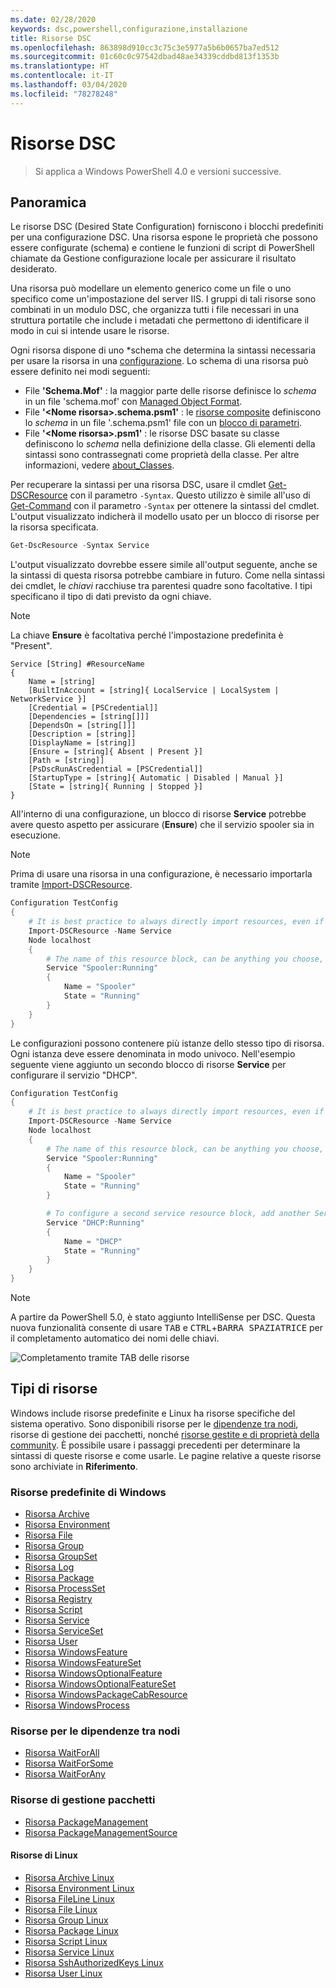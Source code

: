 ```yaml
---
ms.date: 02/28/2020
keywords: dsc,powershell,configurazione,installazione
title: Risorse DSC
ms.openlocfilehash: 863898d910cc3c75c3e5977a5b6b0657ba7ed512
ms.sourcegitcommit: 01c60c0c97542dbad48ae34339cddbd813f1353b
ms.translationtype: HT
ms.contentlocale: it-IT
ms.lasthandoff: 03/04/2020
ms.locfileid: "78278248"
---
```

# <a name="dsc-resources"></a>Risorse DSC

> Si applica a Windows PowerShell 4.0 e versioni successive.

## <a name="overview"></a>Panoramica

Le risorse DSC (Desired State Configuration) forniscono i blocchi predefiniti per una configurazione DSC. Una risorsa espone le proprietà che possono essere configurate (schema) e contiene le funzioni di script di PowerShell chiamate da Gestione configurazione locale per assicurare il risultato desiderato.

Una risorsa può modellare un elemento generico come un file o uno specifico come un'impostazione del server IIS. I gruppi di tali risorse sono combinati in un modulo DSC, che organizza tutti i file necessari in una struttura portatile che include i metadati che permettono di identificare il modo in cui si intende usare le risorse.

Ogni risorsa dispone di uno *schema che determina la sintassi necessaria per usare la risorsa in una [configurazione](../configurations/configurations.md).
Lo schema di una risorsa può essere definito nei modi seguenti:

- File **'Schema.Mof'** : la maggior parte delle risorse definisce lo _schema_ in un file 'schema.mof' con [Managed Object Format](/windows/desktop/wmisdk/managed-object-format--mof-).
- File **'\<Nome risorsa\>.schema.psm1'** : le [risorse composite](../configurations/compositeConfigs.md) definiscono lo *schema* in un file '<ResourceName>.schema.psm1' file con un [blocco di parametri](/powershell/module/microsoft.powershell.core/about/about_functions?view=powershell-6#functions-with-parameters).
- File **'\<Nome risorsa\>.psm1'** : le risorse DSC basate su classe definiscono lo _schema_ nella definizione della classe. Gli elementi della sintassi sono contrassegnati come proprietà della classe. Per altre informazioni, vedere [about_Classes](/powershell/module/psdesiredstateconfiguration/about/about_classes_and_dsc).

Per recuperare la sintassi per una risorsa DSC, usare il cmdlet [Get-DSCResource](/powershell/module/PSDesiredStateConfiguration/Get-DscResource) con il parametro `-Syntax`. Questo utilizzo è simile all'uso di [Get-Command](/powershell/module/microsoft.powershell.core/get-command) con il parametro `-Syntax` per ottenere la sintassi del cmdlet. L'output visualizzato indicherà il modello usato per un blocco di risorse per la risorsa specificata.

```powershell
Get-DscResource -Syntax Service
```

L'output visualizzato dovrebbe essere simile all'output seguente, anche se la sintassi di questa risorsa potrebbe cambiare in futuro. Come nella sintassi dei cmdlet, le _chiavi_ racchiuse tra parentesi quadre sono facoltative. I tipi specificano il tipo di dati previsto da ogni chiave.

> [!NOTE]
> La chiave **Ensure** è facoltativa perché l'impostazione predefinita è "Present".

```output
Service [String] #ResourceName
{
    Name = [string]
    [BuiltInAccount = [string]{ LocalService | LocalSystem | NetworkService }]
    [Credential = [PSCredential]]
    [Dependencies = [string[]]]
    [DependsOn = [string[]]]
    [Description = [string]]
    [DisplayName = [string]]
    [Ensure = [string]{ Absent | Present }]
    [Path = [string]]
    [PsDscRunAsCredential = [PSCredential]]
    [StartupType = [string]{ Automatic | Disabled | Manual }]
    [State = [string]{ Running | Stopped }]
}
```

All'interno di una configurazione, un blocco di risorse **Service** potrebbe avere questo aspetto per assicurare (**Ensure**) che il servizio spooler sia in esecuzione.

> [!NOTE]
> Prima di usare una risorsa in una configurazione, è necessario importarla tramite [Import-DSCResource](../configurations/import-dscresource.md).

```powershell
Configuration TestConfig
{
    # It is best practice to always directly import resources, even if the resource is a built-in resource.
    Import-DSCResource -Name Service
    Node localhost
    {
        # The name of this resource block, can be anything you choose, as long as it is of type [String] as indicated by the schema.
        Service "Spooler:Running"
        {
            Name = "Spooler"
            State = "Running"
        }
    }
}
```

Le configurazioni possono contenere più istanze dello stesso tipo di risorsa. Ogni istanza deve essere denominata in modo univoco. Nell'esempio seguente viene aggiunto un secondo blocco di risorse **Service** per configurare il servizio "DHCP".

```powershell
Configuration TestConfig
{
    # It is best practice to always directly import resources, even if the resource is a built-in resource.
    Import-DSCResource -Name Service
    Node localhost
    {
        # The name of this resource block, can be anything you choose, as long as it is of type [String] as indicated by the schema.
        Service "Spooler:Running"
        {
            Name = "Spooler"
            State = "Running"
        }

        # To configure a second service resource block, add another Service resource block and use a unique name.
        Service "DHCP:Running"
        {
            Name = "DHCP"
            State = "Running"
        }
    }
}
```

> [!NOTE]
> A partire da PowerShell 5.0, è stato aggiunto IntelliSense per DSC. Questa nuova funzionalità consente di usare <kbd>TAB</kbd> e <kbd>CTRL</kbd>+<kbd>BARRA SPAZIATRICE</kbd> per il completamento automatico dei nomi delle chiavi.

![Completamento tramite TAB delle risorse](media/resources/resource-tabcompletion.png)

## <a name="types-of-resources"></a>Tipi di risorse

Windows include risorse predefinite e Linux ha risorse specifiche del sistema operativo. Sono disponibili risorse per le [dipendenze tra nodi](../configurations/crossNodeDependencies.md), risorse di gestione dei pacchetti, nonché [risorse gestite e di proprietà della community](https://github.com/dsccommunity). È possibile usare i passaggi precedenti per determinare la sintassi di queste risorse e come usarle. Le pagine relative a queste risorse sono archiviate in **Riferimento**.

### <a name="windows-built-in-resources"></a>Risorse predefinite di Windows

- [Risorsa Archive](../reference/resources/windows/archiveResource.md)
- [Risorsa Environment](../reference/resources/windows/environmentResource.md)
- [Risorsa File](../reference/resources/windows/fileResource.md)
- [Risorsa Group](../reference/resources/windows/groupResource.md)
- [Risorsa GroupSet](../reference/resources/windows/groupSetResource.md)
- [Risorsa Log](../reference/resources/windows/logResource.md)
- [Risorsa Package](../reference/resources/windows/packageResource.md)
- [Risorsa ProcessSet](../reference/resources/windows/ProcessSetResource.md)
- [Risorsa Registry](../reference/resources/windows/registryResource.md)
- [Risorsa Script](../reference/resources/windows/scriptResource.md)
- [Risorsa Service](../reference/resources/windows/serviceResource.md)
- [Risorsa ServiceSet](../reference/resources/windows/serviceSetResource.md)
- [Risorsa User](../reference/resources/windows/userResource.md)
- [Risorsa WindowsFeature](../reference/resources/windows/windowsFeatureResource.md)
- [Risorsa WindowsFeatureSet](../reference/resources/windows/windowsFeatureSetResource.md)
- [Risorsa WindowsOptionalFeature](../reference/resources/windows/windowsOptionalFeatureResource.md)
- [Risorsa WindowsOptionalFeatureSet](../reference/resources/windows/windowsOptionalFeatureSetResource.md)
- [Risorsa WindowsPackageCabResource](../reference/resources/windows/windowsPackageCabResource.md)
- [Risorsa WindowsProcess](../reference/resources/windows/windowsProcessResource.md)

### <a name="cross-node-dependency-resources"></a>Risorse per le dipendenze tra nodi

- [Risorsa WaitForAll](../reference/resources/windows/waitForAllResource.md)
- [Risorsa WaitForSome](../reference/resources/windows/waitForSomeResource.md)
- [Risorsa WaitForAny](../reference/resources/windows/waitForAnyResource.md)

### <a name="package-management-resources"></a>Risorse di gestione pacchetti

- [Risorsa PackageManagement](../reference/resources/packagemanagement/PackageManagementDscResource.md)
- [Risorsa PackageManagementSource](../reference/resources/packagemanagement/PackageManagementSourceDscResource.md)

#### <a name="linux-resources"></a>Risorse di Linux

- [Risorsa Archive Linux](../reference/resources/linux/lnxArchiveResource.md)
- [Risorsa Environment Linux](../reference/resources/linux/lnxEnvironmentResource.md)
- [Risorsa FileLine Linux](../reference/resources/linux/lnxFileLineResource.md)
- [Risorsa File Linux](../reference/resources/linux/lnxFileResource.md)
- [Risorsa Group Linux](../reference/resources/linux/lnxGroupResource.md)
- [Risorsa Package Linux](../reference/resources/linux/lnxPackageResource.md)
- [Risorsa Script Linux](../reference/resources/linux/lnxScriptResource.md)
- [Risorsa Service Linux](../reference/resources/linux/lnxServiceResource.md)
- [Risorsa SshAuthorizedKeys Linux](../reference/resources/linux/lnxSshAuthorizedKeysResource.md)
- [Risorsa User Linux](../reference/resources/linux/lnxUserResource.md)
